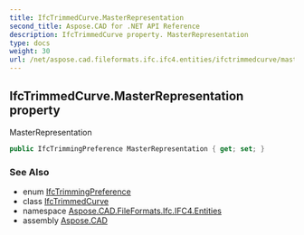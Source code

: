 ```yaml
---
title: IfcTrimmedCurve.MasterRepresentation
second_title: Aspose.CAD for .NET API Reference
description: IfcTrimmedCurve property. MasterRepresentation
type: docs
weight: 30
url: /net/aspose.cad.fileformats.ifc.ifc4.entities/ifctrimmedcurve/masterrepresentation/
---
```

## IfcTrimmedCurve.MasterRepresentation property

MasterRepresentation

```csharp
public IfcTrimmingPreference MasterRepresentation { get; set; }
```

### See Also

* enum [IfcTrimmingPreference](../../../aspose.cad.fileformats.ifc.ifc4.types/ifctrimmingpreference/)
* class [IfcTrimmedCurve](../)
* namespace [Aspose.CAD.FileFormats.Ifc.IFC4.Entities](../../ifctrimmedcurve/)
* assembly [Aspose.CAD](../../../)


